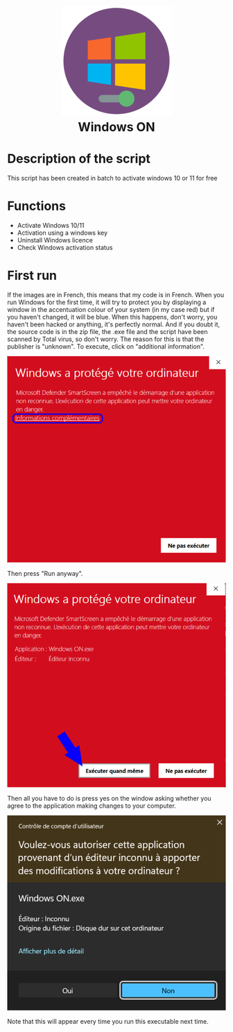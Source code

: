 <h1 align="center">
<br>
<a href="https://github.com/StarKev"><img src="sources/windows on.png"></a>
<br>
Windows ON
<br>
</h1>


# Description of the script
This script has been created in batch to activate windows 10 or 11 for free

# Functions
- Activate Windows 10/11
- Activation using a windows key
- Uninstall Windows licence
- Check Windows activation status

# First run
If the images are in French, this means that my code is in French.
When you run Windows for the first time, it will try to protect you by displaying a window in the accentuation colour of your system (in my case red) but if you haven't changed, it will be blue.
When this happens, don't worry, you haven't been hacked or anything, it's perfectly normal. And if you doubt it, the source code is in the zip file, the .exe file and the script have been scanned by Total virus, so don't worry.
The reason for this is that the publisher is "unknown". 
To execute, click on "additional information".

<img src="sources/message-attention.png">

Then press "Run anyway".

<img src="sources/message-attention-confirmation.png">

Then all you have to do is press yes on the window asking whether you agree to the application making changes to your computer.

<img src="sources/execution.png">

Note that this will appear every time you run this executable next time.
